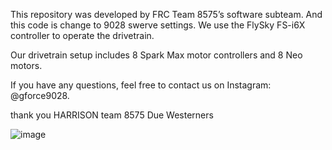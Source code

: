 This repository was developed by FRC Team 8575’s software subteam. And this code is change to 9028 swerve settings. We use the FlySky FS-i6X controller to operate the drivetrain.

Our drivetrain setup includes 8 Spark Max motor controllers and 8 Neo motors.

If you have any questions, feel free to contact us on Instagram: @gforce9028.

thank you HARRISON team 8575  Due Westerners


![image](https://github.com/user-attachments/assets/8cc3a214-3466-4942-87b7-75d3203fd6e0)
